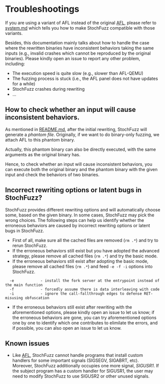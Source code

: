 # Troubleshootings

If you are using a variant of AFL instead of the original [AFL](https://github.com/google/AFL), please refer to [system.md](https://github.com/ZhangZhuoSJTU/StochFuzz/blob/master/docs/system.md#how-to-make-stochfuzz-compatible-with-other-afl-based-fuzzers) which tells you how to make StochFuzz compatible with those variants.

Besides, this documentation mainly talks about how to handle the case where the rewritten binaries have inconsistent behaviors taking the same inputs (e.g., invalid crashes which cannot be reproduced by the original binaries). Please kindly open an issue to report any other problem, including:

+ The execution speed is quite slow (e.g., slower than AFL-QEMU)
+ The fuzzing process is stuck (i.e., the AFL panel does not have updates for a while)
+ StochFuzz crashes during rewriting
+ ...

## How to check whether an input will cause inconsistent behaviors.

As mentioned in [README.md](../README.md#basic-usage), after the initial rewriting, StochFuzz will generate a _phantom file_. Originally, if we want to do binary-only fuzzing, we attach AFL to this phantom binary. 

Actually, this phantom binary can also be directly executed, with the same arguments as the original binary has. 

Hence, to check whether an input will cause inconsistent behaviors, you can execute both the original binary and the phantom binary with the given input and check the behaviors of two binaries.

## Incorrect rewriting options or latent bugs in StochFuzz?

StochFuzz provides different rewriting options and will automatically choose some, based on the given binary. In some cases, StochFuzz may pick the wrong choices. The following steps can help us identify whether the erroneous behaviors are caused by incorrect rewriting options or latent bugs in StochFuzz.

+ First of all, make sure all the cached files are removed (`rm .*`) and try to rerun StochFuzz.
+ If the erroneous behaviors still exist but you have adopted the advanced strategy, please remove all cached files (`rm .*`) and try the basic mode.
+ If the erroneous behaviors still exist after adopting the basic mode, please remove all cached files (`rm .*`) and feed `-e -f -i` options into StochFuzz.

```
  -e            - install the fork server at the entrypoint instead of the main function
  -f            - forcedly assume there is data interleaving with code
  -i            - ignore the call-fallthrough edges to defense RET-misusing obfuscation
```

+ If the erroneous behaviors still exist after rewriting with the aforementioned options, please kindly open an issue to let us know; if the erroneous behaviors are gone, you can try aforementioned options one by one to identify which one contributes to elimilate the errors, and if possible, you can also open an issue to let us know. 


## Known issues

+ Like [AFL](https://github.com/google/AFL/blob/fab1ca5ed7e3552833a18fc2116d33a9241699bc/README.md#13-known-limitations--areas-for-improvement), StochFuzz cannot handle programs that install custom handlers for some important signals (SIGSEGV, SIGABRT, etc). Moreover, StochFuzz additionally occupies one more signal, _SIGUSR1_. If the subject program has a custom handler for SIGUSR1, the user may need to modify StochFuzz to use SIGUSR2 or other unused signals.
